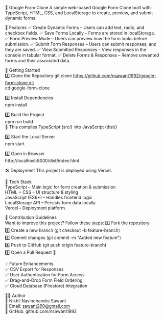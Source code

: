 📌 Google Form Clone
A simple web-based Google Form Clone built with TypeScript, HTML, CSS, and LocalStorage to create, preview, and submit dynamic forms.

📜 Features
✅ Create Dynamic Forms – Users can add text, radio, and checkbox fields.
✅ Save Forms Locally – Forms are stored in localStorage.
✅ Form Preview Mode – Users can preview how the form looks before submission.
✅ Submit Form Responses – Users can submit responses, and they are saved.
✅ View Submitted Responses – View responses in the console in tabular format.
✅ Delete Forms & Responses – Remove unwanted forms and their associated data.


🚀 Getting Started  
1️⃣ Clone the Repository
git clone https://github.com/nsawant1992/google-form-clone.git  
cd google-form-clone  

2️⃣ Install Dependencies  
npm install  

3️⃣ Build the Project  
npm run build  
📌 This compiles TypeScript (src/) into JavaScript (dist/)

4️⃣ Start the Local Server  
npm start  


5️⃣ Open in Browser  
http://localhost:8000/dist/index.html  

🛠 Deployment
This project is deployed using Vercel.

🔧 Tech Stack  
TypeScript – Main logic for form creation & submission  
HTML + CSS – UI structure & styling  
JavaScript (ES6+) – Handles frontend logic  
LocalStorage API – Persists form data locally  
Vercel – Deployment platform  

🤝 Contribution Guidelines  
Want to improve this project? Follow these steps: 1️⃣ Fork the repository  
2️⃣ Create a new branch (git checkout -b feature-branch)  
3️⃣ Commit changes (git commit -m "Added new feature")  
4️⃣ Push to GitHub (git push origin feature-branch)  
5️⃣ Open a Pull Request 🚀  

💡 Future Enhancements  
✅ CSV Export for Responses  
✅ User Authentication for Form Access  
✅ Drag-and-Drop Form Field Ordering  
✅ Cloud Database (Firestore) Integration  

👨‍💻 Author  
📌 Nikhil Navinchandra Sawant  
📧 Email: sawant260@gmail.com  
🔗 GitHub: github.com/nsawant1992  